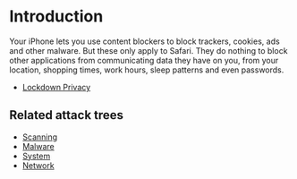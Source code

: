 # Introduction

Your iPhone lets you use content blockers to block trackers, cookies, ads and other malware. But these 
only apply to Safari. They do nothing to block other applications from communicating data they have on you, from your 
location, shopping times, work hours, sleep patterns and even passwords.

* [Lockdown Privacy](lockdown.md)

## Related attack trees

* [Scanning](attack-trees:docs/scanning/README)
* [Malware](attack-trees:docs/malware/README)
* [System](attack-trees:docs/system/README)
* [Network](attack-trees:docs/network/README)